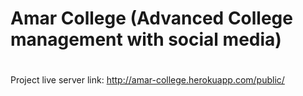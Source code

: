 # Amar College (Advanced College management with social media)

<!-- This is a project is developed mainly for college management and to prevent addicting with external social media app of college students, I create a social media platform with it. It has post, like, comment, share, chatting / messenger etc features.

This was my third year project of my university. -->

#

<!-- See the project recorded video here: https://youtu.be/0gR0DBux2qQ -->

Project live server link: http://amar-college.herokuapp.com/public/
